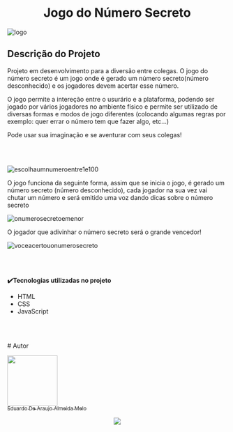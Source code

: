 <h1 align="center"> Jogo do Número Secreto </h1>

![logo](https://github.com/user-attachments/assets/5e81a11a-ada7-427b-a89b-964c5d6c0718)

<h2><b>Descrição do Projeto</b></h2>
<p>  Projeto em desenvolvimento para a diversão entre colegas. O jogo do número secreto é um jogo onde é gerado um número secreto(número desconhecido) e os jogadores devem acertar esse número.</p>
<p>O jogo permite a intereção entre o usurário e a plataforma, podendo ser jogado por vários jogadores no ambiente físico e permite ser utilizado de diversas formas e modos de jogo diferentes (colocando algumas regras por exemplo: quer errar o número tem que fazer algo, etc...)</p>
<p>Pode usar sua imaginação e se aventurar com seus colegas!</p>
<br></br>

![escolhaumnumeroentre1e100](https://github.com/user-attachments/assets/957c1f4b-4815-46bd-ae73-82c4aa81ed6b)

<p>  O jogo funciona da seguinte forma, assim que se inicia o jogo, é gerado um número secreto (número desconhecido), cada jogador na sua vez vai chutar um número e será emitido uma voz dando dicas sobre o número secreto</p>

![onumerosecretoemenor](https://github.com/user-attachments/assets/306ec68a-aa03-45df-96aa-2ee158efefd0)

<p>  O jogador que adivinhar o número secreto será o grande vencedor!</p>

![voceacertouonumerosecreto](https://github.com/user-attachments/assets/7c069a0a-5dd0-473a-a9de-354c755d5f61)



<br></br>
<p><b>✔️Tecnologias utilizadas no projeto</b></p>
<ul>
<li>HTML</li>
<li>CSS</li>
<li>JavaScript</li>
</ul>
<br></br>

<p># Autor</p>

[<img loading="lazy" src="https://avatars.githubusercontent.com/u/195811673?v=4" width=115><br><sub>Eduardo De Araujo Almeida Melo</sub>](https://github.com/eduardoDeAAMelo)

<p align="center">
<img loading="lazy" src="http://img.shields.io/static/v1?label=STATUS&message=EM%20DESENVOLVIMENTO&color=GREEN&style=for-the-badge"/>
</p>
